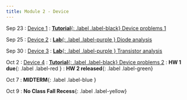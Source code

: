 ```yaml
---
title: Module 2 - Device
---
```


Sep 23
: [Device 1]({{site.url}}{{site.baseurl}}/assets/module-0-intro/mod-1-lecture-1-intro.pdf)
  : [**Tutorial**{: .label .label-black} Device problems 1](#)

Sep 25
: [Device 2]({{site.url}}{{site.baseurl}}/assets/module-0-intro/mod-1-lecture-2-system-design.pdf)
  : [**Lab**{: .label .label-purple } Diode analysis](#)

Sep 30
: [Device 3]({{site.url}}{{site.baseurl}}/assets/module-0-intro/mod-1-lecture-1-intro.pdf)
  : [**Lab**{: .label .label-purple } Transistor analysis](#)

Oct 2
: [Device 4]({{site.url}}{{site.baseurl}}/assets/module-0-intro/mod-1-lecture-1-intro.pdf)
  : [**Tutorial**{: .label .label-black} Device problems 2](#)
: **HW 1 due**{: .label .label-red }
: **HW 2 released**{: .label .label-green}

Oct 7
: **MIDTERM**{: .label .label-blue }

Oct 9
: **No Class Fall Recess**{: .label .label-yellow}

